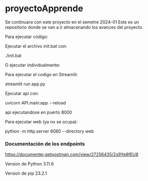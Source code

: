 # proyectoApprende
Se continuara con este proyecto en el semetre 2024-01
Este es un repositorio donde se van a ir almacenando los avances del proyecto.


Para ejecutar código:

Ejecutar el archivo init.bat con:

./init.bat


O ejecutar individualmente:

Para ejecutar el codigo en Streamlit: 

streamlit run app.py


Ejecutar api con:

uvicorn API.main:app --reload


api ejecutandose en puerto 8000


Para ejecutar web (ya no se ocupa):

python -m http.server 8080 --directory web      



### Documentación de los endpoints
https://documenter.getpostman.com/view/27256435/2s9Ye8fEU8


Version de Python 3.11.6

Version de pip 23.2.1
